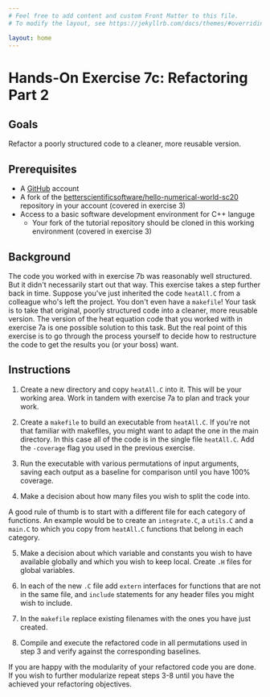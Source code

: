 ```yaml
---
# Feel free to add content and custom Front Matter to this file.
# To modify the layout, see https://jekyllrb.com/docs/themes/#overriding-theme-defaults

layout: home
---
```

# Hands-On Exercise 7c: Refactoring Part 2

## Goals
Refactor a poorly structured code to a cleaner, more reusable version.

## Prerequisites
* A [GitHub](https://github.com) account
* A fork of the [betterscientificsoftware/hello-numerical-world-sc20](https://github.com/betterscientificsoftware/hello-numerical-world-sc20) repository in your account (covered in exercise 3)
* Access to a basic software development environment for C++ languge
   - Your fork of the tutorial repository should be cloned in this working environment (covered in exercise 3)

## Background
The code you worked with in exercise 7b was reasonably well structured.  But it didn't necessarily start out that way.  This exercise takes a step further back in time.  Suppose you've just inherited the code `heatAll.C` from a colleague who's left the project.  You don't even have a `makefile`! Your task is to take that original, poorly structured code into a cleaner, more reusable version.  The version of the heat equation code that you worked with in exercise 7a is one possible solution to this task.  But the real point of this exercise is to go through the process yourself to decide how to restructure the code to get the results you (or your boss) want.

## Instructions

1. Create a new directory and copy `heatAll.C` into it. This will be your working area. Work in tandem with exercise 7a to plan and track your work.

2. Create a `makefile` to build an executable from `heatAll.C`.  If you're not that familiar with makefiles, you might want to adapt the one in the main directory.  In this case all of the code is in the single file `heatAll.C`. Add the `-coverage` flag you used in the previous exercise.

3. Run the executable with various permutations of input arguments, saving each output as a baseline for comparison until you have 100% coverage.

4. Make a decision about how many files you wish to split the code into. 

A good rule of thumb is to start with a different file for each category of functions. An example would be to create an `integrate.C`, a `utils.C` and a `main.C` to which you copy from `heatAll.C` functions that belong in each category. 

5. Make a decision about which variable and constants you wish to have available globally and which you wish to keep local. Create `.H` files for global variables.

6. In each of the new `.C` file add `extern` interfaces for functions that are not in the same file, and `include` statements for any header files you might wish to include. 

7. In the `makefile` replace existing filenames with the ones you have just created. 

8. Compile and execute the refactored code in all permutations used in step 3 and verify against the corresponding baselines.

If you are happy with the modularity of your refactored code you are done. If you wish to further modularize repeat steps 3-8 until you have the achieved your refactoring objectives.




